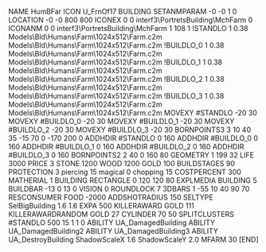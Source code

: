NAME HumBFar
ICON U_FrnOf17
BUILDING
SETANMPARAM -0 -0 1 0
LOCATION -0 -0 800 800
ICONEX 0 0 interf3\PortretsBuilding\MchFarm 0
ICONANM 0 0 interf3\PortretsBuilding\MchFarm 1 108 1
!STANDLO      1 0.38 Models\Bld\Humans\Farm\1024x512\Farm.c2m Models\Bld\Humans\Farm\1024x512\Farm.c2m
!BUILDLO_0    1 0.38 Models\Bld\Humans\Farm\1024x512\Farm.c2m Models\Bld\Humans\Farm\1024x512\Farm.c2m
!BUILDLO_1    1 0.38 Models\Bld\Humans\Farm\1024x512\Farm.c2m Models\Bld\Humans\Farm\1024x512\Farm.c2m
!BUILDLO_2    1 0.38 Models\Bld\Humans\Farm\1024x512\Farm.c2m Models\Bld\Humans\Farm\1024x512\Farm.c2m
!BUILDLO_3    1 0.38 Models\Bld\Humans\Farm\1024x512\Farm.c2m Models\Bld\Humans\Farm\1024x512\Farm.c2m
MOVEXY #STANDLO   -20 30
MOVEXY #BUILDLO_0 -20 30
MOVEXY #BUILDLO_1 -20 30
MOVEXY #BUILDLO_2 -20 30
MOVEXY #BUILDLO_3 -20 30
BORNPOINTS3 3 10 40 35 -15 70 0 -170 200 0
ADDHDIR #STANDLO 0 160
ADDHDIR #BUILDLO_0 0 160
ADDHDIR #BUILDLO_1 0 160
ADDHDIR #BUILDLO_2 0 160
ADDHDIR #BUILDLO_3 0 160
BORNPOINTS2  2 40 0 160 80
GEOMETRY 1 199 32
LIFE     3000
PRICE 3 STONE 1200 WOOD 1200 GOLD 100
BUILDSTAGES 90
PROTECTION 3 piercing 15 magical 0 chopping 15
COSTPERCENT 300
MATHERIAL 1 BUILDING
RECTANGLE    0 120 120 80
EXPLMEDIA BUILDING 5
BUILDBAR -13 0 13 0
VISION 0
ROUNDLOCK 7
3DBARS 1 -55 10 40 90 70
RESCONSUMER FOOD -2000
ADDSHOTRADIUS 150
SELTYPE SelBigBuilding 1.6 1.6
EXPA 500
KILLERAWARD             GOLD 111
KILLERAWARDRANDOM       GOLD 27
CYLINDER 70 50
SPLITCLUSTERS #STANDLO 500 15 1 1 0
ABILITY UA_DamagedBuilding
ABILITY UA_DamagedBuilding2
ABILITY UA_DamagedBuilding3
ABILITY UA_DestroyBuilding
ShadowScaleX 1.6
ShadowScaleY 2.0
MFARM 30
[END]

